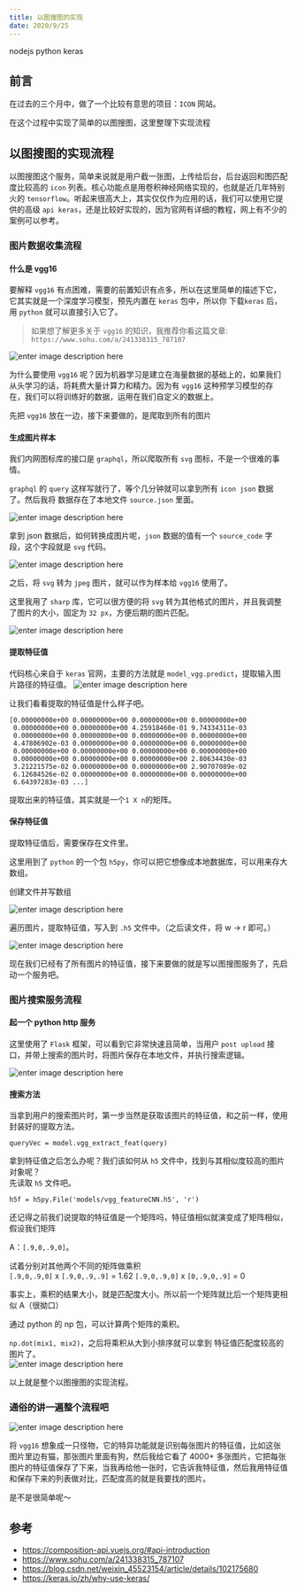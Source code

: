 ```yaml
---
title: 以图搜图的实现
date: 2020/9/25
---
```


nodejs python keras

## 前言

在过去的三个月中，做了一个比较有意思的项目：`ICON` 网站。

在这个过程中实现了简单的以图搜图，这里整理下实现流程

## 以图搜图的实现流程

以图搜图这个服务，简单来说就是用户截一张图，上传给后台，后台返回和图匹配度比较高的 `icon` 列表。核心功能点是用卷积神经网络实现的，也就是近几年特别火的 `tensorflow`。听起来很高大上，其实仅仅作为应用的话，我们可以使用它提供的高级 `api keras`，还是比较好实现的，因为官网有详细的教程，网上有不少的案例可以参考。

### 图片数据收集流程

#### 什么是 vgg16

要解释 `vgg16` 有点困难，需要的前置知识有点多，所以在这里简单的描述下它，它其实就是一个深度学习模型，预先内置在 `keras` 包中，所以你 下载`keras` 后，用 `python` 就可以直接引入它了。

> 如果想了解更多关于 `vgg16` 的知识，我推荐你看这篇文章: `https://www.sohu.com/a/241338315_787107`

![enter image description here](../../../../imgs/1603439677_98_w912_h412.png)

为什么要使用 `vgg16` 呢？因为机器学习是建立在海量数据的基础上的，如果我们从头学习的话，将耗费大量计算力和精力。因为有 `vgg16` 这种预学习模型的存在，我们可以将训练好的数据，运用在我们自定义的数据上。

先把 `vgg16` 放在一边，接下来要做的，是爬取到所有的图片

#### 生成图片样本

我们内网图标库的接口是 `graphql`，所以爬取所有 `svg` 图标，不是一个很难的事情。

`graphql` 的 `query` 这样写就行了，等个几分钟就可以拿到所有 `icon json` 数据了。然后我将 数据存在了本地文件 `source.json` 里面。

![enter image description here](../../../../imgs/1603439719_93_w524_h736.png)

拿到 json 数据后，如何转换成图片呢，`json` 数据的值有一个 `source_code` 字段，这个字段就是 `svg` 代码。

![enter image description here](../../../../imgs/1603439781_8_w1334_h916.png)

之后，将 `svg` 转为 `jpeg` 图片，就可以作为样本给 `vgg16` 使用了。

这里我用了 `sharp` 库，它可以很方便的将 `svg` 转为其他格式的图片，并且我调整了图片的大小，固定为 `32 px`，方便后期的图片匹配。

![enter image description here](../../../../imgs/1603439807_80_w912_h664.png)

#### 提取特征值

代码核心来自于 `keras` 官网，主要的方法就是 `model_vgg.predict`，提取输入图片路径的特征值。
![enter image description here](../../../../imgs/1603439829_13_w1688_h736.png)

让我们看看提取的特征值是什么样子吧。

```
[0.00000000e+00 0.00000000e+00 0.00000000e+00 0.00000000e+00
 0.00000000e+00 0.00000000e+00 4.25918460e-01 9.74334311e-03
 0.00000000e+00 0.00000000e+00 0.00000000e+00 0.00000000e+00
 4.47806902e-03 0.00000000e+00 0.00000000e+00 0.00000000e+00
 0.00000000e+00 0.00000000e+00 0.00000000e+00 0.00000000e+00
 0.00000000e+00 0.00000000e+00 0.00000000e+00 2.80634430e-03
 3.21221575e-02 0.00000000e+00 0.00000000e+00 2.90707089e-02
 6.12684526e-02 0.00000000e+00 0.00000000e+00 0.00000000e+00
 6.64397283e-03 ...]
```

提取出来的特征值，其实就是一个`1 X n`的矩阵。

#### 保存特征值

提取特征值后，需要保存在文件里。

这里用到了 `python` 的一个包 `h5py`，你可以把它想像成本地数据库，可以用来存大数组。

创建文件并写数组

![enter image description here](../../../../imgs/1603439945_47_w1094_h624.png)

遍历图片，提取特征值，写入到 `.h5` 文件中。（之后读文件，将 w -> r 即可。）

![enter image description here](../../../../imgs/1603439955_88_w1040_h944.png)

现在我们已经有了所有图片的特征值，接下来要做的就是写以图搜图服务了，先启动一个服务吧。

### 图片搜索服务流程

#### 起一个 python http 服务

这里使用了 `Flask` 框架，可以看到它非常快速且简单，当用户 `post upload` 接口，并带上搜索的图片时，将图片保存在本地文件，并执行搜索逻辑。

![enter image description here](../../../../imgs/1603439968_99_w1021_h872.png)

#### 搜索方法

当拿到用户的搜索图片时，第一步当然是获取该图片的特征值，和之前一样，使用封装好的提取方法。

`queryVec = model.vgg_extract_feat(query)`

拿到特征值之后怎么办呢？我们该如何从 `h5` 文件中，找到与其相似度较高的图片对象呢？  
先读取 `h5` 文件吧。

`h5f = h5py.File('models/vgg_featureCNN.h5', 'r')`

还记得之前我们说提取的特征值是一个矩阵吗，特征值相似就演变成了矩阵相似，假设我们矩阵

A：`[.9,0,.9,0]`。

试着分别对其他两个不同的矩阵做乘积  
`[.9,0,.9,0]` x `[.9,0,.9,.9]` = 1.62
`[.9,0,.9,0]` x `[0,.9,0,.9]` = 0

事实上，乘积的结果大小，就是匹配度大小。所以前一个矩阵就比后一个矩阵更相似 A（很拗口）

通过 python 的 np 包，可以计算两个矩阵的乘积。

`np.dot(mix1, mix2)`，之后将乘积从大到小排序就可以拿到 特征值匹配度较高的图片了。  
![enter image description here](../../../../imgs/1603439994_27_w1004_h886.png)

以上就是整个以图搜图的实现流程。

### 通俗的讲一遍整个流程吧

![enter image description here](../../../../imgs/1603444496_38_w2530_h1200.png)

将 `vgg16` 想象成一只怪物，它的特异功能就是识别每张图片的特征值，比如这张图片里边有猫，那张图片里面有狗，然后我给它看了 4000+ 多张图片，它把每张图片的特征值保存了下来，当我再给他一张时，它告诉我特征值，然后我用特征值和保存下来的列表做对比，匹配度高的就是我要找的图片。

是不是很简单呢～

## 参考

- https://composition-api.vuejs.org/#api-introduction
- https://www.sohu.com/a/241338315_787107
- https://blog.csdn.net/weixin_45523154/article/details/102175680
- https://keras.io/zh/why-use-keras/
